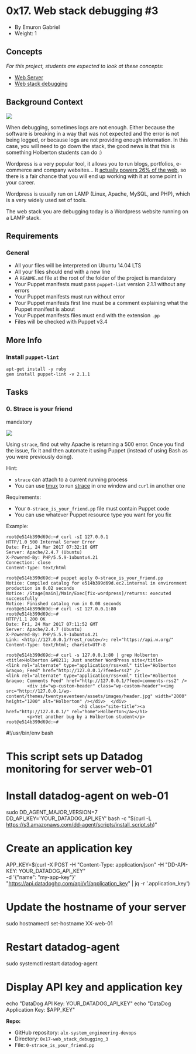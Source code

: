 0x17. Web stack debugging #3
============================

- By Emuron  Gabriel
- Weight: 1

Concepts
--------

*For this project, students are expected to look at these concepts:*

- [Web Server](https://alx-intranet.hbtn.io/concepts/17)
- [Web stack debugging](https://alx-intranet.hbtn.io/concepts/68)

Background Context
------------------

![](https://s3.amazonaws.com/intranet-projects-files/holbertonschool-sysadmin_devops/293/d42WuBh.png)

When debugging, sometimes logs are not enough. Either because the software is breaking in a way that was not expected and the error is not being logged, or because logs are not providing enough information. In this case, you will need to go down the stack, the good news is that this is something Holberton students can do :)

Wordpress is a very popular tool, it allows you to run blogs, portfolios, e-commerce and company websites... It [actually powers 26% of the web](https://alx-intranet.hbtn.io/rltoken/qxyFYZIwOXQWw02-HaQ7Bw "actually powers 26% of the web"), so there is a fair chance that you will end up working with it at some point in your career.

Wordpress is usually run on LAMP (Linux, Apache, MySQL, and PHP), which is a very widely used set of tools.

The web stack you are debugging today is a Wordpress website running on a LAMP stack.

Requirements
------------

### General

- All your files will be interpreted on Ubuntu 14.04 LTS
- All your files should end with a new line
- A `README.md` file at the root of the folder of the project is mandatory
- Your Puppet manifests must pass `puppet-lint` version 2.1.1 without any errors
- Your Puppet manifests must run without error
- Your Puppet manifests first line must be a comment explaining what the Puppet manifest is about
- Your Puppet manifests files must end with the extension `.pp`
- Files will be checked with Puppet v3.4

More Info
---------

### Install `puppet-lint`

```
apt-get install -y ruby
gem install puppet-lint -v 2.1.1

```

Tasks
-----

### 0\. Strace is your friend

mandatory

[![](https://s3.amazonaws.com/alx-intranet.hbtn.io/uploads/medias/2019/6/f5af5167e65bd3101f76.png?X-Amz-Algorithm=AWS4-HMAC-SHA256&X-Amz-Credential=AKIARDDGGGOUSBVO6H7D%2F20220427%2Fus-east-1%2Fs3%2Faws4_request&X-Amz-Date=20220427T010504Z&X-Amz-Expires=86400&X-Amz-SignedHeaders=host&X-Amz-Signature=268749714454cbf9cb702845b19b5319279abc4303dbd1762458d06795213fd8)](https://youtu.be/uHEzt1QuASo)[](http://savefrom.net/?url=https%3A%2F%2Fyoutu.be%2FuHEzt1QuASo&utm_source=userjs-chrome&utm_medium=extensions&utm_campaign=link_modifier "Obtenir un lien direct")

Using `strace`, find out why Apache is returning a 500 error. Once you find the issue, fix it and then automate it using Puppet (instead of using Bash as you were previously doing).

Hint:

- `strace` can attach to a current running process
- You can use [tmux](https://alx-intranet.hbtn.io/rltoken/UsSRoxIYdq0l0QUIuDNnSw "tmux") to run [strace](https://alx-intranet.hbtn.io/rltoken/ueMevAif95DjyW2sqVCMoA "strace") in one window and `curl` in another one

Requirements:

- Your `0-strace_is_your_friend.pp` file must contain Puppet code
- You can use whatever Puppet resource type you want for you fix

Example:

```
root@e514b399d69d:~# curl -sI 127.0.0.1
HTTP/1.0 500 Internal Server Error
Date: Fri, 24 Mar 2017 07:32:16 GMT
Server: Apache/2.4.7 (Ubuntu)
X-Powered-By: PHP/5.5.9-1ubuntu4.21
Connection: close
Content-Type: text/html

root@e514b399d69d:~# puppet apply 0-strace_is_your_friend.pp
Notice: Compiled catalog for e514b399d69d.ec2.internal in environment production in 0.02 seconds
Notice: /Stage[main]/Main/Exec[fix-wordpress]/returns: executed successfully
Notice: Finished catalog run in 0.08 seconds
root@e514b399d69d:~# curl -sI 127.0.0.1:80
root@e514b399d69d:~#
HTTP/1.1 200 OK
Date: Fri, 24 Mar 2017 07:11:52 GMT
Server: Apache/2.4.7 (Ubuntu)
X-Powered-By: PHP/5.5.9-1ubuntu4.21
Link: <http://127.0.0.1/?rest_route=/>; rel="https://api.w.org/"
Content-Type: text/html; charset=UTF-8

root@e514b399d69d:~# curl -s 127.0.0.1:80 | grep Holberton
<title>Holberton &#8211; Just another WordPress site</title>
<link rel="alternate" type="application/rss+xml" title="Holberton &raquo; Feed" href="http://127.0.0.1/?feed=rss2" />
<link rel="alternate" type="application/rss+xml" title="Holberton &raquo; Comments Feed" href="http://127.0.0.1/?feed=comments-rss2" />
        <div id="wp-custom-header" class="wp-custom-header"><img src="http://127.0.0.1/wp-content/themes/twentyseventeen/assets/images/header.jpg" width="2000" height="1200" alt="Holberton" /></div>  </div>
                            <h1 class="site-title"><a href="http://127.0.0.1/" rel="home">Holberton</a></h1>
        <p>Yet another bug by a Holberton student</p>
root@e514b399d69d:~#

```

#!/usr/bin/env bash
# This script sets up Datadog monitoring for server web-01

# Install datadog-agent on web-01
sudo DD_AGENT_MAJOR_VERSION=7 DD_API_KEY='YOUR_DATADOG_API_KEY' bash -c "$(curl -L https://s3.amazonaws.com/dd-agent/scripts/install_script.sh)"

# Create an application key
APP_KEY=$(curl -X POST -H "Content-Type: application/json" -H "DD-API-KEY: YOUR_DATADOG_API_KEY" \
    -d '{"name": "my-app-key"}' \
    "https://api.datadoghq.com/api/v1/application_key" | jq -r '.application_key')

# Update the hostname of your server
sudo hostnamectl set-hostname XX-web-01

# Restart datadog-agent
sudo systemctl restart datadog-agent

# Display API key and application key
echo "DataDog API Key: YOUR_DATADOG_API_KEY"
echo "DataDog Application Key: $APP_KEY"










**Repo:**

- GitHub repository: `alx-system_engineering-devops`
- Directory: `0x17-web_stack_debugging_3`
- File: `0-strace_is_your_friend.pp`
